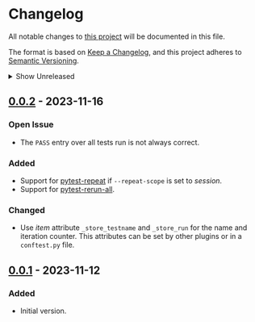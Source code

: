 # Changelog

All notable changes to [this project](https://github.com/TBxy/pytest-store) will be documented in this file.

The format is based on [Keep a Changelog](https://keepachangelog.com/en/1.0.0/),
and this project adheres to [Semantic Versioning](https://semver.org/spec/v2.0.0.html).

<details>
  <summary>Show Unreleased</summary>

## [Unreleased]

### Added

### Changed

### Fixed

### Removed

[unreleased]: https://github.com/TBxy/pytest-store/compare/v0.0.2...HEAD
</details>

## [0.0.2] - 2023-11-16

### Open Issue

- The `PASS` entry over all tests run is not always correct.

### Added

- Support for [pytest-repeat] if `--repeat-scope` is set to _session_.
- Support for [pytest-rerun-all].

### Changed

- Use _item_ attribute `_store_testname` and `_store_run` for the name and iteration counter.
  This attributes can be set by other plugins or in a `conftest.py` file.

[0.0.2]: https://github.com/TBxy/pytest-store/compare/v0.0.1...v0.0.2


## [0.0.1] - 2023-11-12

### Added

- Initial version.


[0.0.1]: https://github.com/TBxy/pytest-store/tree/v0.0.1
[pytest-repeat]: https://github.com/pytest-dev/pytest-repeat
[pytest-rerun-all]: https://github.com/TBxy/pytest-rerun-all
